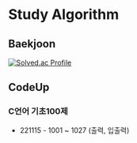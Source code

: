 # Study Algorithm
## Baekjoon
[![Solved.ac Profile](http://mazassumnida.wtf/api/v2/generate_badge?boj=kdi2514)](https://solved.ac/kdi2514/)
## CodeUp
### C언어 기초100제
- 221115 - 1001 ~ 1027 (출력, 입출력)

